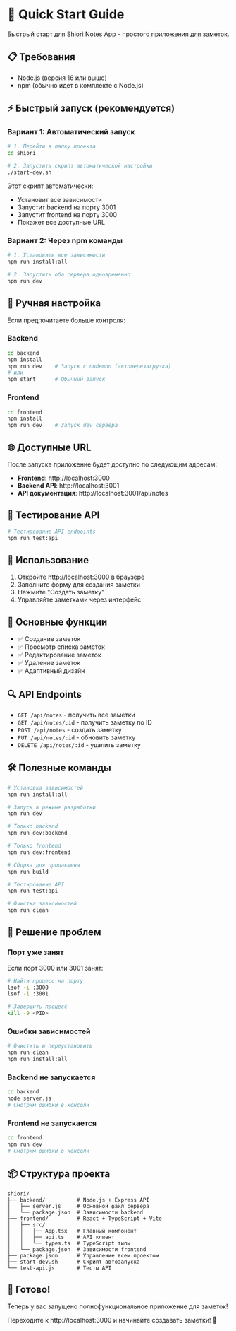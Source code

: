 # 🚀 Quick Start Guide

Быстрый старт для Shiori Notes App - простого приложения для заметок.

## 📋 Требования

- Node.js (версия 16 или выше)
- npm (обычно идет в комплекте с Node.js)

## ⚡ Быстрый запуск (рекомендуется)

### Вариант 1: Автоматический запуск

```bash
# 1. Перейти в папку проекта
cd shiori

# 2. Запустить скрипт автоматической настройки
./start-dev.sh
```

Этот скрипт автоматически:
- Установит все зависимости
- Запустит backend на порту 3001
- Запустит frontend на порту 3000
- Покажет все доступные URL

### Вариант 2: Через npm команды

```bash
# 1. Установить все зависимости
npm run install:all

# 2. Запустить оба сервера одновременно
npm run dev
```

## 🔧 Ручная настройка

Если предпочитаете больше контроля:

### Backend

```bash
cd backend
npm install
npm run dev    # Запуск с nodemon (автоперезагрузка)
# или
npm start      # Обычный запуск
```

### Frontend

```bash
cd frontend
npm install
npm run dev    # Запуск dev сервера
```

## 🌐 Доступные URL

После запуска приложение будет доступно по следующим адресам:

- **Frontend**: http://localhost:3000
- **Backend API**: http://localhost:3001
- **API документация**: http://localhost:3001/api/notes

## 🧪 Тестирование API

```bash
# Тестирование API endpoints
npm run test:api
```

## 📱 Использование

1. Откройте http://localhost:3000 в браузере
2. Заполните форму для создания заметки
3. Нажмите "Создать заметку"
4. Управляйте заметками через интерфейс

## 🎯 Основные функции

- ✅ Создание заметок
- ✅ Просмотр списка заметок  
- ✅ Редактирование заметок
- ✅ Удаление заметок
- ✅ Адаптивный дизайн

## 🔍 API Endpoints

- `GET /api/notes` - получить все заметки
- `GET /api/notes/:id` - получить заметку по ID
- `POST /api/notes` - создать заметку
- `PUT /api/notes/:id` - обновить заметку
- `DELETE /api/notes/:id` - удалить заметку

## 🛠 Полезные команды

```bash
# Установка зависимостей
npm run install:all

# Запуск в режиме разработки
npm run dev

# Только backend
npm run dev:backend

# Только frontend  
npm run dev:frontend

# Сборка для продакшена
npm run build

# Тестирование API
npm run test:api

# Очистка зависимостей
npm run clean
```

## 🚨 Решение проблем

### Порт уже занят

Если порт 3000 или 3001 занят:

```bash
# Найти процесс на порту
lsof -i :3000
lsof -i :3001

# Завершить процесс
kill -9 <PID>
```

### Ошибки зависимостей

```bash
# Очистить и переустановить
npm run clean
npm run install:all
```

### Backend не запускается

```bash
cd backend
node server.js
# Смотрим ошибки в консоли
```

### Frontend не запускается

```bash
cd frontend
npm run dev
# Смотрим ошибки в консоли
```

## 📦 Структура проекта

```
shiori/
├── backend/          # Node.js + Express API
│   ├── server.js     # Основной файл сервера
│   └── package.json  # Зависимости backend
├── frontend/         # React + TypeScript + Vite
│   ├── src/
│   │   ├── App.tsx   # Главный компонент
│   │   ├── api.ts    # API клиент
│   │   └── types.ts  # TypeScript типы
│   └── package.json  # Зависимости frontend
├── package.json      # Управление всем проектом
├── start-dev.sh      # Скрипт автозапуска
└── test-api.js       # Тесты API
```

## 🎉 Готово!

Теперь у вас запущено полнофункциональное приложение для заметок!

Переходите к http://localhost:3000 и начинайте создавать заметки! 📝
